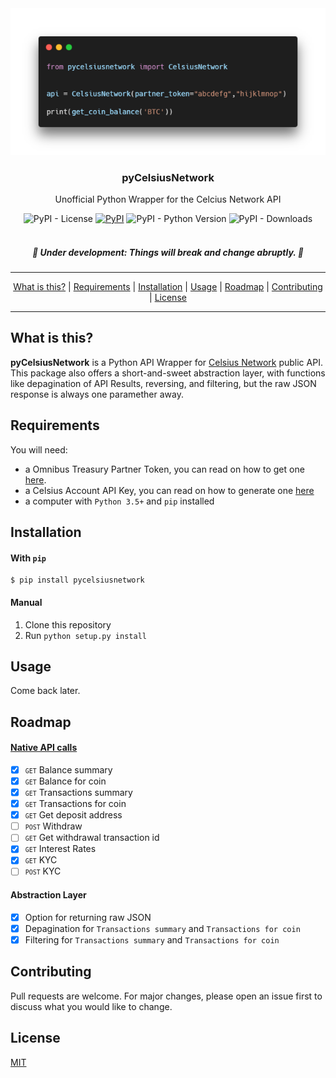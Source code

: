 <div align="center">
	<a href="https://pypi.org/project/pycelsiusnetwork/" target="_blank">
    	<img alt="pyCelsiusNetwork Example" title="pyCelsiusNetwork" src="./.github/images/header.png" />
    </a>
    </div>

<h3 align="center">pyCelsiusNetwork</h3>
<p align="center">Unofficial Python Wrapper for the Celcius Network API</p>

<div align="center">
  <img alt="PyPI - License" src="https://img.shields.io/pypi/l/pycelsiusnetwork?style=for-the-badge">
  <a href="https://pypi.org/project/pycelsiusnetwork/" target="_blank"><img alt="PyPI" src="https://img.shields.io/pypi/v/pycelsiusnetwork?style=for-the-badge"></a>
  <img alt="PyPI - Python Version" src="https://img.shields.io/pypi/pyversions/pycelsiusnetwork?style=for-the-badge">
  <img alt="PyPI - Downloads" src="https://img.shields.io/badge/dynamic/json?style=for-the-badge&color=303f9f&maxAge=86400&label=downloads&query=$.total_downloads&url=https://api.pepy.tech/api/projects/pycelsiusnetwork">
</div>

<br/>

<h5 align="center"> 
🚧 Under development: Things will break and change abruptly. 🚧
</h5>

---

<p align="center">
    <a href="#what-is-this">What is this?</a> |
    <a href="#requirements">Requirements</a> |
    <a href="#installation">Installation</a> |
    <a href="#usage">Usage</a> |
    <a href="#roadmap">Roadmap</a> |
    <a href="#contributing">Contributing</a> |
    <a href="#license">License</a>
</p>

---

## What is this?
**pyCelsiusNetwork** is a Python API Wrapper for [Celsius Network](https://celsius.network/) public API.
This package also offers a short-and-sweet abstraction layer, with functions like depagination of API Results, reversing, and filtering, but the raw JSON response is always one paramether away.

## Requirements
You will need:
 - a Omnibus Treasury Partner Token, you can read on how to get one [here](https://developers.celsius.network/omnibus-treasury.html).
 - a Celsius Account API Key, you can read on how to generate one [here](https://developers.celsius.network/createAPIKey.html)
 - a computer with ``Python 3.5+`` and ``pip`` installed

## Installation
#### With ``pip``

```
$ pip install pycelsiusnetwork
```

#### Manual

1. Clone this repository
2. Run ```python setup.py install```

## Usage
Come back later.

## Roadmap

#### [Native API calls](https://documenter.getpostman.com/view/4207695/Rzn6v2mZ?version=latest#83677182-2cc9-4198-b574-77ad0862237b)
- [x] <small>``GET``</small> Balance summary
- [x] <small>``GET``</small> Balance for coin
- [x] <small>``GET``</small> Transactions summary
- [x] <small>``GET``</small> Transactions for coin
- [x] <small>``GET``</small> Get deposit address
- [ ] <small>``POST``</small> Withdraw
- [ ] <small>``GET``</small> Get withdrawal transaction id
- [x] <small>``GET``</small> Interest Rates
- [x] <small>``GET``</small> KYC
- [ ] <small>``POST``</small> KYC

#### Abstraction Layer
- [x] Option for returning raw JSON
- [x] Depagination for ``Transactions summary`` and ``Transactions for coin``
- [x] Filtering for ``Transactions summary`` and ``Transactions for coin``

## Contributing
Pull requests are welcome. For major changes, please open an issue first to discuss what you would like to change.

<!-- Please make sure to update tests as appropriate. -->

## License
[MIT](https://choosealicense.com/licenses/mit/)
